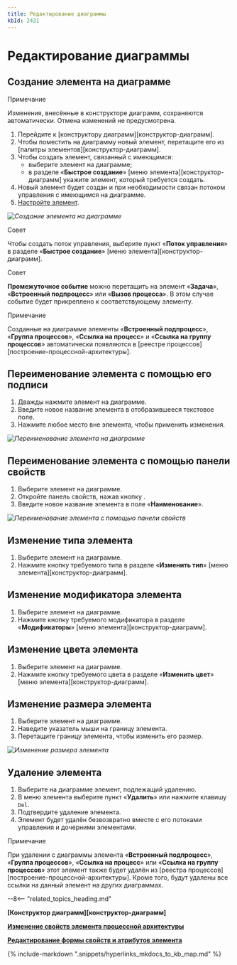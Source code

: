 ```yaml
---
title: Редактирование диаграммы
kbId: 2431
---
```


# Редактирование диаграммы

## Создание элемента на диаграмме

Примечание

Изменения, внесённые в конструкторе диаграмм, сохраняются автоматически. Отмена изменений не предусмотрена.

1. Перейдите к [конструктору диаграмм][конструктор-диаграмм].
2. Чтобы поместить на диаграмму новый элемент, перетащите его из [палитры элементов][конструктор-диаграмм].
3. Чтобы создать элемент, связанный с имеющимся:
    - выберите элемент на диаграмме;
    - в разделе «**Быстрое создание**» [меню элемента][конструктор-диаграмм] укажите элемент, который требуется создать.
4. Новый элемент будет создан и при необходимости связан потоком управления с имеющимся на диаграмме.
5. [Настройте элемент](https://kb.comindware.ru/article.php?id=2438).

_![Создание элемента на диаграмме](https://kb.comindware.ru/assets/edit_diagram_create_element.png)_

Совет

Чтобы создать поток управления, выберите пункт «**Поток управления**» в разделе «**Быстрое создание**» [меню элемента][конструктор-диаграмм].

Совет

**Промежуточное событие** можно перетащить на элемент «**Задача**», «**Встроенный подпроцесс**» или «**Вызов процесса**». В этом случае событие будет прикреплено к соответствующему элементу.

Примечание

Созданные на диаграмме элементы «**Встроенный подпроцесс**», «**Группа процессов**», «**Ссылка на процесс**» и «**Ссылка на группу процессов**» автоматически появляются в [реестре процессов][построение-процессной-архитектуры].

## Переименование элемента с помощью его подписи

1. Дважды нажмите элемент на диаграмме.
2. Введите новое название элемента в отобразившееся текстовое поле.
3. Нажмите любое место вне элемента, чтобы применить изменения.

_![Переименование элемента на диаграмме](https://kb.comindware.ru/assets/process_element_rename.gif)_

## Переименование элемента с помощью панели свойств

1. Выберите элемент на диаграмме.
2. Откройте панель свойств, нажав кнопку *‌*.
3. Введите новое название элемента в поле «**Наименование**».

_![Переименование элемента с помощью панели свойств](https://kb.comindware.ru/assets/process_element_rename_in_properties.png)_

## Изменение типа элемента

1. Выберите элемент на диаграмме.
2. Нажмите кнопку требуемого типа в разделе «**Изменить тип**» [меню элемента][конструктор-диаграмм].

## Изменение модификатора элемента

1. Выберите элемент на диаграмме.
2. Нажмите кнопку требуемого модификатора в разделе «**Модификаторы**» [меню элемента][конструктор-диаграмм].

## Изменение цвета элемента

1. Выберите элемент на диаграмме.
2. Нажмите кнопку требуемого цвета в разделе «**Изменить цвет**» [меню элемента][конструктор-диаграмм].

## Изменение размера элемента

1. Выберите элемент на диаграмме.
2. Наведите указатель мыши на границу элемента.
3. Перетащите границу элемента, чтобы изменить его размер.

_![Изменение размера элемента](https://kb.comindware.ru/assets/process_element_resize.gif)_

## Удаление элемента

1. Выберите на диаграмме элемент, подлежащий удалению.
2. В меню элемента выберите пункт «**Удалить**» или нажмите клавишу `Del`.
3. Подтвердите удаление элемента.
4. Элемент будет удалён безвозвратно вместе с его потоками управления и дочерними элементами.

Примечание

При удалении с диаграммы элемента «**Встроенный подпроцесс**», «**Группа процессов**», «**Ссылка на процесс**» или «**Ссылка на группу процессов**» этот элемент также будет удалён из [реестра процессов][построение-процессной-архитектуры]. Кроме того, будут удалены все ссылки на данный элемент на других диаграммах.

--8<-- "related_topics_heading.md"

**[Конструктор диаграмм][конструктор-диаграмм]**

**[Изменение свойств элемента процессной архитектуры](https://kb.comindware.ru/article.php?id=2438)**

**[Редактирование формы свойств и атрибутов элемента](https://kb.comindware.ru/article.php?id=2435)**

{% include-markdown ".snippets/hyperlinks_mkdocs_to_kb_map.md" %}
